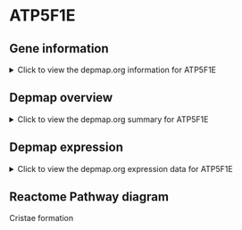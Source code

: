 <h1>ATP5F1E</h1>

<h2>Gene information</h2>
<details>
  <summary>Click to view the depmap.org information for ATP5F1E</summary>
  <iframe src="https://depmap.org/portal/gene/ATP5F1E?tab=about" style="border:none;width:100%;height:800px"></iframe>
</details>

<h2>Depmap overview</h2>
<details>
  <summary>Click to view the depmap.org summary for ATP5F1E</summary>
  <iframe src="https://depmap.org/portal/gene/ATP5F1E?tab=overview" style="border:none;width:100%;height:800px"></iframe>
</details>

<h2>Depmap expression</h2>
<details>
  <summary>Click to view the depmap.org expression data for ATP5F1E</summary>
  <iframe src="https://depmap.org/portal/gene/ATP5F1E?tab=characterization" style="border:none;width:100%;height:800px"></iframe>
</details>



<h2>Reactome Pathway diagram</h2>
Cristae formation
<div id="diagramHolder"></div>

<script>
    //Creating the Reactome Diagram widget
    //Take into account a proxy needs to be set up in your server side pointing to www.reactome.org
    function onReactomeDiagramReady(){  //This function is automatically called when the widget code is ready to be used
        var diagram = Reactome.Diagram.create({
            "placeHolder" : "diagramHolder",
            "width" : 900,
            "height" : 500
        });

        //Initialising it to the "Hemostasis" pathway
        diagram.loadDiagram("R-HSA-8949613");

        //Adding different listeners

        diagram.onDiagramLoaded(function (loaded) {
            console.info("Loaded ", loaded);
            diagram.flagItems("BAD");
	    diagram.flagItems("Q92934");
            if (loaded == "R-HSA-8949613") diagram.selectItem("R-HSA-8949613");
        });

     }
</script>



